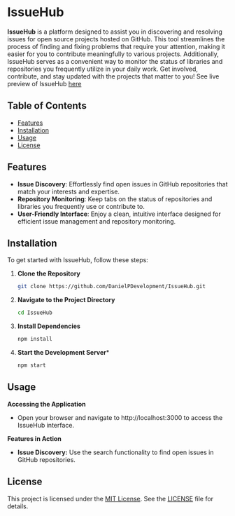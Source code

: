 # IssueHub

**IssueHub** is a platform designed to assist you in discovering and resolving issues for open source projects hosted on GitHub. This tool streamlines the process of finding and fixing problems that require your attention, making it easier for you to contribute meaningfully to various projects. Additionally, IssueHub serves as a convenient way to monitor the status of libraries and repositories you frequently utilize in your daily work. Get involved, contribute, and stay updated with the projects that matter to you!
See live preview of IssueHub [here](https://ofrepose.github.io/Issue-Hub/)

## Table of Contents

- [Features](#features)
- [Installation](#installation)
- [Usage](#usage)
- [License](#license)

## Features

- **Issue Discovery**: Effortlessly find open issues in GitHub repositories that match your interests and expertise.
- **Repository Monitoring**: Keep tabs on the status of repositories and libraries you frequently use or contribute to.
- **User-Friendly Interface**: Enjoy a clean, intuitive interface designed for efficient issue management and repository monitoring.

## Installation

To get started with IssueHub, follow these steps:

1. **Clone the Repository**

   ```bash
   git clone https://github.com/DanielPDevelopment/IssueHub.git

2. **Navigate to the Project Directory**
    ```bash
    cd IssueHub

3. **Install Dependencies**
    ```bash
    npm install

4. **Start the Development Server***
    ```bash
    npm start

## Usage

**Accessing the Application**
- Open your browser and navigate to http://localhost:3000 to access the IssueHub interface.

**Features in Action**
- **Issue Discovery:** Use the search functionality to find open issues in GitHub repositories.

## License

This project is licensed under the [MIT License](LICENSE). See the [LICENSE](LICENSE) file for details.